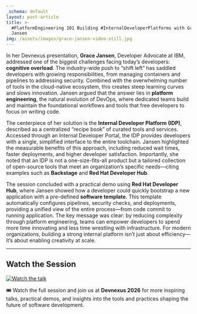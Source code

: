 ```yaml
---
_schema: default
layout: post-article
title: >-
  #PlatformEngineering 101 Building #InternalDeveloperPlatforms with Grace
  Jansen
img: /assets/images/grace-jansen-video-still.jpg
---
```

In her Devnexus presentation, **Grace Jansen**, Developer Advocate at IBM, addressed one of the biggest challenges facing today’s developers: **cognitive overload**. The industry-wide push to “shift left” has saddled developers with growing responsibilities, from managing containers and pipelines to addressing security. Combined with the overwhelming number of tools in the cloud-native ecosystem, this creates steep learning curves and slows innovation. Jansen argued that the answer lies in **platform engineering**, the natural evolution of DevOps, where dedicated teams build and maintain the foundational workflows and tools that free developers to focus on writing code.  

The centerpiece of her solution is the **Internal Developer Platform (IDP)**, described as a centralized “recipe book” of curated tools and services. Accessed through an Internal Developer Portal, the IDP provides developers with a single, simplified interface to the entire toolchain. Jansen highlighted the measurable benefits of this approach, including reduced wait times, faster deployments, and higher developer satisfaction. Importantly, she noted that an IDP is not a one-size-fits-all product but a tailored collection of open-source tools that meet an organization’s specific needs—citing examples such as **Backstage** and **Red Hat Developer Hub**.  

The session concluded with a practical demo using **Red Hat Developer Hub**, where Jansen showed how a developer could quickly bootstrap a new application with a pre-defined **software template**. This template automatically configures pipelines, security checks, and deployments, providing a unified view of the entire process—from code commit to running application. The key message was clear: by reducing complexity through platform engineering, teams can empower developers to spend more time innovating and less time wrestling with infrastructure. For modern organizations, building a strong internal platform isn’t just about efficiency—it’s about enabling creativity at scale.  

---

## Watch the Session  

[![Watch the talk](https://img.youtube.com/vi/ub7kpV_aeXk/0.jpg)](https://www.youtube.com/watch?v=ub7kpV_aeXk)  

🎟️ Watch the full session and join us at **Devnexus 2026** for more inspiring talks, practical demos, and insights into the tools and practices shaping the future of software development.  